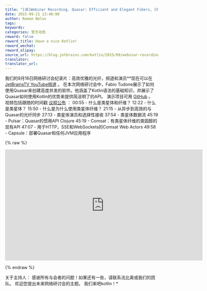 ```yaml
---
title: "[译]Webinar Recording. Quasar: Efficient and Elegant Fibers, Channels and Actors"
date: 2015-09-21 13:40:00
author: Roman Belov
tags:
keywords:
categories: 官方动态
reward: false
reward_title: Have a nice Kotlin!
reward_wechat:
reward_alipay:
source_url: https://blog.jetbrains.com/kotlin/2015/09/webinar-recording-quasar-efficient-and-elegant-fibers-channels-and-actors/
translator:
translator_url:
---
```


我们的9月16日网络研讨会纪录片：高效优雅的光纤，频道和演员**现在可以在 [JetBrainsTV YouTube频道](https://youtu.be/Nmob2MB2Qo8) 。
在本次网络研讨会中，Fabio Tudone展示了如何使用Quasar来创建高度并发的软件。他涵盖了Kotlin语法的基础知识，并展示了Quasar如何使用Kotlin的优势来提供简洁明了的API。
演示项目可用 [GitHub](https://github.com/circlespainter/quasar-kotlin-jetbrains-webinar/releases) 。
视频包括跟随的时间戳 [议程公布](http://blog.jetbrains.com/kotlin/2015/09/join-live-webinar-quasar-and-kotlin/) ：
00:55  - 什么是类星体和纤维？
12:22  - 什么是类星体？
15:50  - 什么是为什么使用类星体纤维？
21:15  - 从异步到高效的与Quasar的光纤同步
27:13  - 类星体演员和选择性接收
37:54  - 类星体数据流
45:19  -  Pulsar：Quasar的惯用API Clojure
45:19  -  Comsat：有类星体纤维的类固醇的现有API
47:07  - 用于HTTP，SSE和WebSockets的Comsat Web Actors
49:58  -  Capsule：部署Quasar和任何JVM应用程序

{% raw %}
<p><iframe allowfullscreen="" frameborder="0" height="365" src="https://www.youtube.com/embed/Nmob2MB2Qo8" width="650"></iframe></p>
{% endraw %}

关于主持人：
感谢所有与会者的问题！如果还有一些，请联系法比奥或我们的团队。
欢迎您提出未来网络研讨会的主题。
我们来吧kotlin！*
